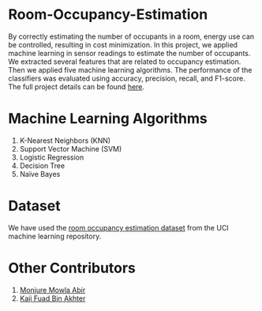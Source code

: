 # Room-Occupancy-Estimation

By correctly estimating the number of occupants in a room, energy use can be controlled, resulting in cost minimization. In this project, we applied machine learning in sensor readings to estimate the number of occupants. We extracted several features that are related to occupancy estimation. Then we applied five machine learning algorithms. The performance of the classifiers was evaluated using accuracy, precision, recall, and F1-score. The full project details can be found [here](https://github.com/Nawrin14/Room-Occupancy-Estimation/blob/main/Room_Occupancy_Estimation_Report.pdf).

# Machine Learning Algorithms

1. K-Nearest Neighbors (KNN)
2. Support Vector Machine (SVM)
3. Logistic Regression
4. Decision Tree
5. Naïve Bayes

# Dataset

We have used the [room occupancy estimation dataset](https://archive.ics.uci.edu/ml/datasets/Room+Occupancy+Estimation) from the UCI machine learning repository.

# Other Contributors

1. [Monjure Mowla Abir](https://github.com/abir2727) <br>
2. [Kaji Fuad Bin Akhter](https://github.com/FuadBinAkhter) <br>
